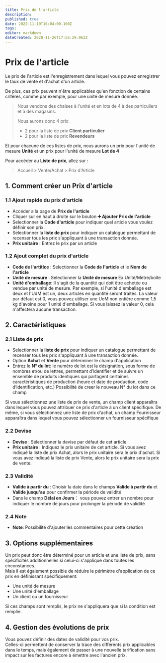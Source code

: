 ```yaml
---
title: Prix de l'article
description: 
published: true
date: 2022-11-10T16:04:00.160Z
tags: 
editor: markdown
dateCreated: 2020-11-26T17:55:29.963Z
---
```


# Prix de l'article

Le prix de l'article est l'enregistrement dans lequel vous pouvez enregistrer le taux de vente et d'achat d'un article.

De plus, ces prix peuvent n'être applicables qu'en fonction de certains critères, comme par exemple, pour une unité de mesure donnée.  

> Nous vendons des chaises à l'unité et en lots de 4 à des particuliers et à des magasins.
>
> Nous aurons donc 4 prix:
>
> - 2 pour la liste de prix **Client particulier**
> - 2 pour la liste de prix **Revendeurs**

Et pour chacune de ces listes de prix, nous aurons un prix pour l'unité de mesure **Unité** et un prix pour l'unité de mesure **Lot de 4**

Pour accéder au **Liste de prix**, allez sur :
> Accueil > Vente/Achat > Prix d'Article

## 1. Comment créer un Prix d'article

### 1.1 Ajout rapide du prix d'article
- Accéder a la page de **Prix de l'article**
- Cliquer sur en haut à droite sur le bouton **:heavy_plus_sign: Ajouter Prix de l'article**
- Selectionner la **Code d'article** pour indiquer quel article vous voulez définir son prix.
- Selectionner la **liste de prix** pour indiquer un catalogue permettant de recenser tous les prix s'appliquant à une transaction donnée.
- **Prix unitaire** : Entrez le prix par un article

### 1.2 Ajout complet du prix d'article
- **Code de l'artitlce** : Selectionner la **Code de l'article** et le **Nom de l'article**
- **Unité de mesure** : Selectionner la **Unité de mesure** Ex.Unité/Mètre/boîte
- **Unité d'emballage**: Il s'agit de la quantité qui doit être achetée ou vendue par unité de mesure. Par exemple, si l'unité d'emballage est deux et l'UdM est un, deux articles en quantité seront traités. La valeur par défaut est 0, vous pouvez utiliser une UoM non entière comme 1,5 kg d'avoine pour 1 unité d'emballage. Si vous laissez la valeur 0, cela n'affectera aucune transaction.

## 2. Caractéristiques

### 2.1 Liste de prix

- Selectionner la **liste de prix** pour indiquer un catalogue permettant de recenser tous les prix s'appliquant à une transaction donnée.
- Option **Achat** et **Vente** pour  déterminer le champ d'application
- Entrez le **N° du lot**: le numéro de lot est la désignation, sous forme de nombres et/ou de lettres, permettant d’identifier et de suivre un ensemble de produits identiques qui partagent certaines caractéristiques de production (heure et date de production, code d’identification, etc.) Possibilité de creer le nouveau N° du lot dans ce champ

Si vous sélectionnez une liste de prix de vente, un champ client apparaîtra dans lequel vous pouvez attribuer ce prix d'article à un client spécifique. De même, si vous sélectionnez une liste de prix d'achat, un champ Fournisseur apparaîtra dans lequel vous pouvez sélectionner un fournisseur spécifique


### 2.2 Devise

- **Devise** : Sélectionner la devise par défaut de cet article.
- **Prix unitaire** : Indiquez le prix unitaire de cet article. Si vous avez indiqué la liste de prix Achat, alors le prix unitaire sera le prix d'achat. Si vous avez indiqué la liste de prix Vente, alors le prix unitaire sera la prix de vente.

### 2.3 Validité

- **Valide à partir du** : Choisir la date dans le champs **Valide à partir du** et **Valide jusqu'au** pour confirmer la période de validité
- Dans le champ **Délai en Jours**： vous pouvez entrer un nombre pour indiquer le nombre de jours pour prolonger la période de validité

### 2.4 Note

- **Note**: Possibilité d'ajouter les commentaires pour cette création

## 3. Options supplémentaires

Un prix peut donc être déterminé pour un article et une liste de prix, sans spécificités additionnelles si celui-ci s'applique dans toutes les circonstances.  
Mais il est également possible de réduire le périmètre d'application de ce prix en définissant spécifiquement:

- Une unité de mesure
- Une unité d'emballage
- Un client ou un fournisseur

Si ces champs sont remplis, le prix ne s'appliquera que si la condition est remplie.

## 4. Gestion des évolutions de prix

Vous pouvez définir des dates de validité pour vos prix.  
Celles-ci permettent de conserver la trace des différents prix applicables dans le temps, mais également de passer à une nouvelle tarification sans impact sur les factures encore à émettre avec l'ancien prix.